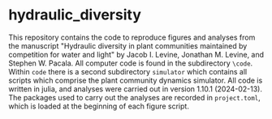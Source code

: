 # hydraulic_diversity

This repository contains the code to reproduce figures and analyses from the manuscript "Hydraulic diversity in plant communities maintained by competition for water and light" by Jacob I. Levine, Jonathan M. Levine, and Stephen W. Pacala. All computer code is found in the subdirectory `\code`. Within `code` there is a second subdirectory `simulator` which contains all scripts which comprise the plant community dynamics simulator. All code is written in julia, and analyses were carried out in version 1.10.1 (2024-02-13). The packages used to carry out the analyses are recorded in `project.toml`, which is loaded at the beginning of each figure script. 
